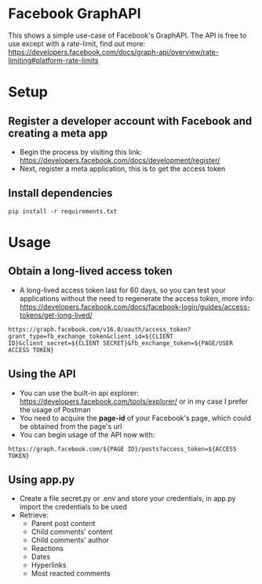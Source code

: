# Facebook GraphAPI
This shows a simple use-case of Facebook's GraphAPI. The API is free to use except with a rate-limit, find out more: https://developers.facebook.com/docs/graph-api/overview/rate-limiting#platform-rate-limits

# Setup
## Register a developer account with Facebook and creating a meta app
- Begin the process by visiting this link: https://developers.facebook.com/docs/development/register/
- Next, register a meta application, this is to get the access token

## Install dependencies
```
pip install -r requirements.txt
```

# Usage
## Obtain a long-lived access token
- A long-lived access token last for 60 days, so you can test your applications without the need to regenerate the access token, more info: https://developers.facebook.com/docs/facebook-login/guides/access-tokens/get-long-lived/
```
https://graph.facebook.com/v16.0/oauth/access_token?grant_type=fb_exchange_token&client_id=${CLIENT ID}&client_secret=${CLIENT SECRET}&fb_exchange_token=${PAGE/USER ACCESS TOKEN}
```
##  Using the API
- You can use the built-in api explorer: https://developers.facebook.com/tools/explorer/ or in my case I prefer the usage of Postman
-  You need to acquire the **page-id** of your Facebook's page, which could be obtained from the page's url
- You can begin usage of the API now with:
```
https://graph.facebook.com/${PAGE ID}/posts?access_token=${ACCESS TOKEN}
```
## Using app.py
- Create a file secret.py or .env and store your credentials, in app.py import the credentials to be used 
- Retrieve: 
	- Parent post content
	- Child comments' content
	-  Child comments' author
	- Reactions
	- Dates
	- Hyperlinks
	- Most reacted comments


